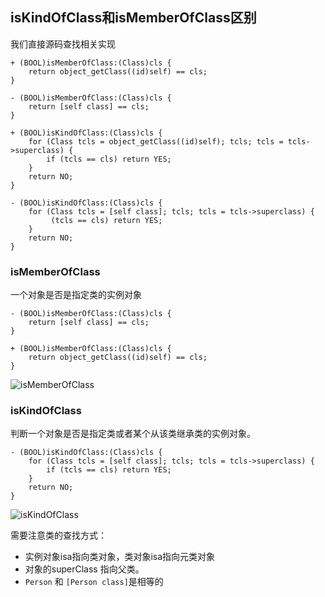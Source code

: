 ## isKindOfClass和isMemberOfClass区别 

我们直接源码查找相关实现
```
+ (BOOL)isMemberOfClass:(Class)cls {
	return object_getClass((id)self) == cls;
}

- (BOOL)isMemberOfClass:(Class)cls {
	return [self class] == cls;
}

+ (BOOL)isKindOfClass:(Class)cls {
	for (Class tcls = object_getClass((id)self); tcls; tcls = tcls->superclass) {
		if (tcls == cls) return YES;
	}
	return NO;
}

- (BOOL)isKindOfClass:(Class)cls {
	for (Class tcls = [self class]; tcls; tcls = tcls->superclass) {
		 (tcls == cls) return YES;
	}
	return NO;
}
```

### isMemberOfClass

一个对象是否是指定类的实例对象
```
- (BOOL)isMemberOfClass:(Class)cls {
	return [self class] == cls;
}

+ (BOOL)isMemberOfClass:(Class)cls {
	return object_getClass((id)self) == cls;
}
```
![isMemberOfClass](./iOS底层/RunTime/isMemberOfClass.png)

 

### isKindOfClass

判断一个对象是否是指定类或者某个从该类继承类的实例对象。

```
- (BOOL)isKindOfClass:(Class)cls {
	for (Class tcls = [self class]; tcls; tcls = tcls->superclass) {
		if (tcls == cls) return YES;
	}
	return NO;
}

```
![isKindOfClass](./iOS底层/RunTime/isKindOfClass.png)


需要注意类的查找方式：
- 实例对象isa指向类对象，类对象isa指向元类对象
- 对象的superClass 指向父类。
- `Person` 和 `[Person class]`是相等的


















